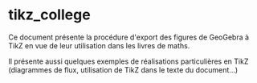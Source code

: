 # tikz_college

Ce document présente la procédure d'export des figures de GeoGebra à TikZ en vue de leur utilisation dans les livres de maths.

Il présente aussi quelques exemples de réalisations particulières en TikZ (diagrammes de flux, utilisation de TikZ dans le texte du document...)